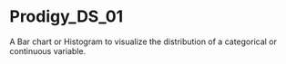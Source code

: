 # Prodigy_DS_01
 A Bar chart or Histogram to visualize the distribution of a categorical or continuous variable.
